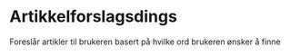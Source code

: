 # Artikkelforslagsdings
Foreslår artikler til brukeren basert på hvilke ord brukeren ønsker å finne
